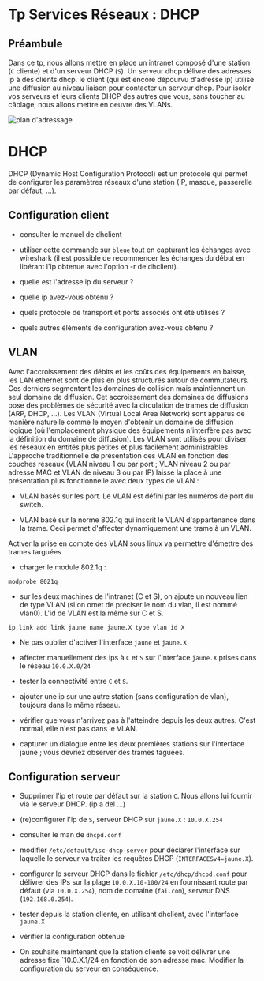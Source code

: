 # Tp Services Réseaux : DHCP

##  Préambule
Dans ce tp, nous allons mettre en place un intranet composé d'une station (`C` cliente) et d'un serveur DHCP (`S`).
Un serveur dhcp délivre des adresses ip à des clients dhcp. le 
client (qui est encore dépourvu d'adresse ip) utilise une 
diffusion au niveau liaison pour contacter un serveur dhcp. Pour 
isoler vos serveurs et leurs clients DHCP des autres que vous, 
sans toucher au câblage, nous allons mettre en oeuvre des VLANs.


![](plan.png "plan d'adressage")

# DHCP

DHCP (Dynamic Host Configuration Protocol) est un protocole qui 
permet de configurer les paramètres réseaux d'une station (IP, 
masque, passerelle par défaut, ...). 

## Configuration client

* consulter le manuel de dhclient

* utiliser cette commande sur `bleue` tout en capturant les 
 échanges avec wireshark (il est possible de recommencer les 
  échanges du début en libérant l'ip obtenue avec l'option -r de 
  dhclient).

* quelle est l'adresse ip du serveur ?

* quelle ip avez-vous obtenu ?

* quels protocole de transport et ports associés ont été utilisés 
  ?

* quels autres éléments de configuration avez-vous obtenu ?

## VLAN

Avec l'accroissement des débits et les coûts des équipements en 
baisse, les LAN ethernet sont de plus en plus structurés autour 
de commutateurs. Ces derniers segmentent les domaines de 
collision mais maintiennent un seul domaine de diffusion. Cet 
accroissement des domaines de diffusions pose des problèmes de 
sécurité avec la circulation de trames de diffusion (ARP, DHCP, 
...). Les VLAN (Virtual Local Area Network) sont apparus de 
manière naturelle comme le moyen d'obtenir un domaine de 
diffusion logique (où l'emplacement physique des équipements 
n'interfère pas avec la définition du domaine de diffusion). Les 
VLAN sont utilisés pour diviser les réseaux en entités plus 
petites et plus facilement administrables. L'approche 
traditionnelle de présentation des VLAN en fonction des couches 
réseaux (VLAN niveau 1 ou par port ; VLAN niveau 2 ou par adresse 
MAC et VLAN de niveau 3 ou par IP) laisse la place à une 
présentation plus fonctionnelle avec deux types de VLAN :

* VLAN basés sur les port. Le VLAN est défini par les numéros de 
  port du switch. 

* VLAN basé sur la norme 802.1q qui inscrit le VLAN 
  d'appartenance dans la trame. Ceci permet d'affecter 
  dynamiquement une trame à un VLAN. 

Activer la prise en compte des VLAN sous linux va permettre 
d'émettre des trames targuées 

* charger le module 802.1q :
```
modprobe 8021q
```

* sur les deux machines de l'intranet (C et S), on ajoute un 
  nouveau lien de type VLAN (si on omet de préciser le nom du 
  vlan, il est nommé vlan0). L'id de VLAN est la même sur C et S.

```
ip link add link jaune name jaune.X type vlan id X
```

* Ne pas oublier d'activer l'interface `jaune` et `jaune.X`

* affecter manuellement des ips à `C` et `S` sur l'interface `jaune.X` 
  prises dans le réseau `10.0.X.0/24`

* tester la connectivité entre `C` et `S`.

* ajouter une ip sur une autre station (sans configuration de vlan), toujours dans le même réseau.

* vérifier que vous n'arrivez pas à l'atteindre depuis les deux 
  autres. C'est normal, elle n'est pas dans le VLAN.

* capturer un dialogue entre les deux premières stations sur 
  l'interface jaune ; vous devriez observer des trames taguées. 


##  Configuration serveur

* Supprimer l'ip et route par défaut sur la station `C`. Nous 
  allons lui fournir via le serveur DHCP. (ip a del ...)

* (re)configurer l'ip de `S`, serveur DHCP sur `jaune.X` : `10.0.X.254`

* consulter le man de `dhcpd.conf`

* modifier `/etc/default/isc-dhcp-server` pour déclarer l'interface 
  sur laquelle le serveur va traiter les requêtes DHCP 
  (`INTERFACESv4=jaune.X`).

* configurer le serveur DHCP dans le fichier `/etc/dhcp/dhcpd.conf` 
  pour délivrer des IPs sur la plage `10.0.X.10-100/24` en 
  fournissant route par défaut (via `10.0.X.254`), nom de domaine 
  (`fai.com`), serveur DNS (`192.168.0.254`).

* tester depuis la station cliente, en utilisant dhclient, avec 
  l'interface `jaune.X`

* vérifier la configuration obtenue

* On souhaite maintenant que la station cliente se voit délivrer 
  une adresse fixe `10.0.X.1/24 en fonction de son adresse mac. 
  Modifier la configuration du serveur en conséquence. 

